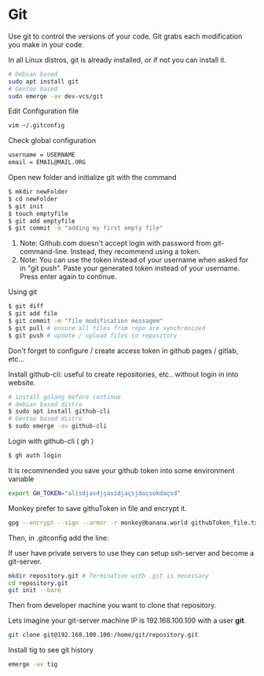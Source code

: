 # Git

Use git to control the versions of your code. Git grabs each modification you make in your code. 

In all Linux distros, git is already installed, or if not you can install it.

```sh
# Debian based
sudo apt install git
# Gentoo based
sudo emerge -av dev-vcs/git 
```

Edit Configuration file

```sh 
vim ~/.gitconfig
```

Check global configuration

```sh
username = USERNAME
email = EMAIL@MAIL.ORG
```

Open new folder and initialize git with the command

```sh 
$ mkdir newFolder
$ cd newFolder
$ git init 
$ touch emptyfile
$ git add emptyfile
$ git commit -m "adding my first empty file" 
```

1. Note: Github.com doesn't accept login with password from git-command-line. Instead,  they recommend using a token. 
2. Note: You can use the token instead of your username when asked for in "git push". Paste your generated token instead
   of your username. Press enter again to continue. 

Using git

```sh
$ git diff
$ git add file
$ git commit -m "file modification messagem"
$ git pull # ensure all files from repo are synchronized
$ git push # update / upload files to repository
```

Don't forget to configure / create access token in github pages / gitlab, etc...

Install github-cli: useful to create repositories, etc.. without login in into website. 

```sh 
# install golang before continue
# debian based distro 
$ sudo apt install github-cli
# Gentoo based distro
$ sudo emerge -av github-cli
```

Login with github-cli ( gh ) 
```sh
$ gh auth login 
```
It is recommended you save your github token into some environment variable

```sh
export GH_TOKEN="alisdjasdjçasidjaçsjdaçsokdaçsd"
```

Monkey prefer to save githuToken in file and encrypt it.


```sh
gpg --encrypt --sign --armor -r monkey@banana.world githubToken_file.txt
```

Then, in .gitconfig add the line: 

If user have private servers to use they can setup ssh-server and become a git-server. 

```sh
mkdir repository.git # Termination with .git is necessary 
cd repository.git 
git init --bare
```

Then from developer machine you want to clone that repository. 

Lets imagine your git-server machine IP is 192.168.100.100 with a user **git**. 

```sh
git clone git@192.168.100.100:/home/git/repository.git
```

Install tig to see git history 

```sh
emerge -av tig 
```



